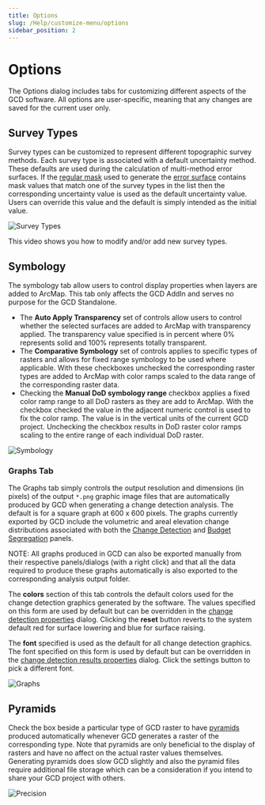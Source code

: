 ```yaml
---
title: Options
slug: /Help/customize-menu/options
sidebar_position: 2
---
```

# Options

The Options dialog includes tabs for customizing different aspects of the GCD software. All options are user-specific, meaning that any changes are saved for the current user only.

## Survey Types

Survey types can be customized to represent different topographic survey methods. Each survey type is associated with a default uncertainty method. These defaults are used during the calculation of multi-method error surfaces. If the [regular mask](/Help/Inputs/Masks/regular-masks) used to generate the [error surface](/Help/Inputs/error-surfaces) contains mask values that match one of the survey types in the list then the corresponding uncertainty value is used as the default uncertainty value. Users can override this value and the default is simply intended as the initial value.

![Survey Types](/img/CommandRefs/03_Customize/options-survey-types.png)

This video shows you how to modify and/or add new survey types.

<YouTubeEmbed videoId="ncR_m23hy18" title="Survey Types Video" />

## Symbology

The symbology tab allow users to control display properties when layers are added to ArcMap. This tab only affects the GCD AddIn and serves no purpose for the GCD Standalone.

* The **Auto Apply Transparency** set of controls allow users to control whether the selected surfaces are added to ArcMap with transparency applied. The transparency value specified is in percent where 0% represents solid and 100% represents totally transparent.
* The **Comparative Symbology** set of controls applies to specific types of rasters and allows for fixed range symbology to be used where applicable. With these checkboxes unchecked the corresponding raster types are added to ArcMap with color ramps scaled to the data range of the corresponding raster data.
* Checking the **Manual DoD symbology range** checkbox applies a fixed color ramp range to all DoD rasters as they are add to ArcMap. With the checkbox checked the value in the adjacent numeric control is used to fix the color ramp. The value is in the vertical units of the current GCD project. Unchecking the checkbox results in DoD raster color ramps scaling to the entire range of each individual DoD raster.

![Symbology](/img/CommandRefs/03_Customize/options-symbology.png)

### Graphs Tab

The Graphs tab simply controls the output resolution and dimensions (in pixels) of the output `*.png` graphic image files that are automatically produced by GCD when generating a change detection analysis. The default is for a square graph at 600 x 600 pixels. The graphs currently exported by GCD include the volumetric and areal elevation change distributions associated with both the [Change Detection](/Help/Analyses/Change_Detection/change-detection) and [Budget Segregation](/Help/Analyses/Budget_Segregation/budget-segregation) panels.

NOTE: All graphs produced in GCD can also be exported manually from their respective panels/dialogs (with a right click) and that all the data required to produce these graphs automatically is also exported to the corresponding analysis output folder.

The **colors** section of this tab controls the default colors used for the change detection graphics generated by the software. The values specified on this form are used by default but can be overridden in the [change detection properties](/Help/Analyses/Change_Detection/change-detection) dialog. Clicking the **reset** button reverts to the system default red for surface lowering and blue for surface raising.

The **font** specified is used as the default for all change detection graphics. The font specified on this form is used by default but can be overridden in the [change detection results properties](/Help/Analyses/Change_Detection/change-detection-results#chart-settings) dialog. Click the settings button to pick a different font.

![Graphs](/img/CommandRefs/03_Customize/options-graphs.png)

## Pyramids

Check the box beside a particular type of GCD raster to have [pyramids](http://desktop.arcgis.com/en/arcmap/10.3/manage-data/raster-and-images/raster-pyramids.htm) produced automatically whenever GCD generates a raster of the corresponding type. Note that pyramids are only beneficial to the display of rasters and have no affect on the actual raster values themselves. Generating pyramids does slow GCD slightly and also the pyramid files require additional file storage which can be a consideration if you intend to share your GCD project with others.

![Precision](/img/CommandRefs/03_Customize/options-pyramids.png)
